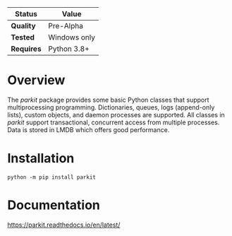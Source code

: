 Status | Value
---|---
**Quality** | Pre-Alpha
**Tested** | Windows only
**Requires** | Python 3.8+

# Overview
The *parkit* package provides some basic Python classes that support multiprocessing programming. Dictionaries, queues, logs (append-only lists), custom objects, and daemon processes are supported. All classes in *parkit* support transactional, concurrent access from multiple processes. Data is stored in LMDB which offers good performance.

# Installation
```
python -m pip install parkit
```

# Documentation
https://parkit.readthedocs.io/en/latest/
